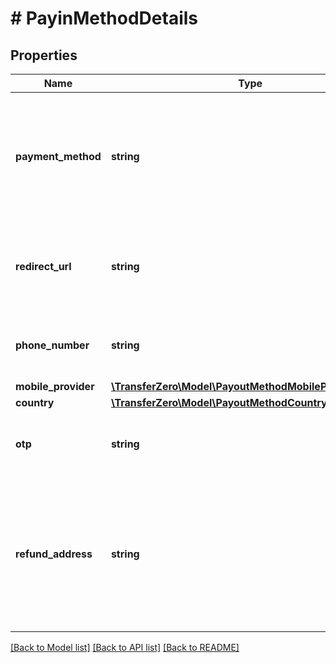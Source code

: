 # # PayinMethodDetails

## Properties

Name | Type | Description | Notes
------------ | ------------- | ------------- | -------------
**payment_method** | **string** | The payment method which the sender will use to make the payments. Options are &#x60;bank&#x60;, &#x60;card&#x60; or you can leave empty to support both. | [optional] 
**redirect_url** | **string** | This is where the sender should be redirected back when the payment has been finished | [optional] 
**phone_number** | **string** | The phone number where the funds should be collected from | [optional] 
**mobile_provider** | [**\TransferZero\Model\PayoutMethodMobileProviderEnum**](PayoutMethodMobileProviderEnum.md) |  | [optional] 
**country** | [**\TransferZero\Model\PayoutMethodCountryEnum**](PayoutMethodCountryEnum.md) |  | [optional] 
**otp** | **string** | The OTP that the sender received in otp verified ussd popup ux flow. | [optional] 
**refund_address** | **string** | Please make sure the refund_address is a valid BTC address belonging to the sender, as that is going to be used in case the transaction has to be refunded. | [optional] 

[[Back to Model list]](../../README.md#documentation-for-models) [[Back to API list]](../../README.md#documentation-for-api-endpoints) [[Back to README]](../../README.md)


